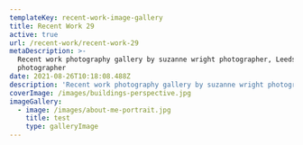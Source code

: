 ```yaml
---
templateKey: recent-work-image-gallery
title: Recent Work 29
active: true
url: /recent-work/recent-work-29
metaDescription: >-
  Recent work photography gallery by suzanne wright photographer, Leeds
  photographer
date: 2021-08-26T10:18:08.488Z
description: 'Recent work photography gallery by suzanne wright photographer, lorem ipsum'
coverImage: /images/buildings-perspective.jpg
imageGallery:
  - image: /images/about-me-portrait.jpg
    title: test
    type: galleryImage
---
```


